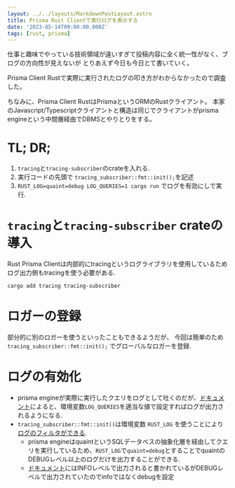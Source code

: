 ```yaml
---
layout: ../../layouts/MarkdownPostLayout.astro
title: Prisma Rust Clientで実行ログを表示する
date: '2023-05-14T09:00:00.000Z'
tags: [rust, prisma]
---
```


仕事と趣味でやっている技術領域が違いすぎて投稿内容に全く統一性がなく、ブログの方向性が見えないが
とりあえず今日も今日とて書いていく。

Prisma Client Rustで実際に実行されたログの叩き方がわからなかったので調査した。

ちなみに、Prisma Client RustはPrismaというORMのRustクライアント。
本家のJavascript/Typescriptクライアントと構造は同じでクライアントがprisma engineという中間層経由でDBMSとやりとりをする。

# TL; DR;

1. `tracing`と`tracing-subscriber`のcrateを入れる.
2. 実行コードの先頭で `tracing_subscriber::fmt::init();`を記述
3. `RUST_LOG=quaint=debug LOG_QUERIES=1 cargo run` でログを有効にしで実行.

# `tracing`と`tracing-subscriber` crateの導入

Rust Prisma Clientは内部的にtracingというログライブラリを使用しているためログ出力側もtracingを使う必要がある.

```bash
cargo add tracing tracing-subscriber
```

# ロガーの登録
部分的に別のロガーを使うといったこともできるようだが、
今回は簡単のため`tracing_subscriber::fmt::init();` でグローバルなロガーを登録.


# ログの有効化
- prisma engineが実際に実行したクエリをログとして吐くのだが、[ドキュメント](https://github.com/prisma/prisma-engines/tree/main/quaint#query-debug)によると、環境変数`LOG_QUERIES`を適当な値で設定すればログが出力されるようになる.
- `tracing_subscriber::fmt::init()`は環境変数 `RUST_LOG` を使うことにより[ログのフィルタができる](https://docs.rs/tracing-subscriber/latest/tracing_subscriber/fmt/index.html#filtering-events-with-environment-variables).
  - prisma engineはquaintというSQLデータベスの抽象化層を経由してクエリを実行しているため、`RUST_LOG`で`quaint=debug`とすることでquaintのDEBUGレベル以上のログだけを出力することができる.
  - [ドキュメント](https://github.com/prisma/prisma-engines/tree/main/quaint#query-debug)にはINFOレベルで出力されると書かれているがDEBUGレベルで出力されていたのでinfoではなくdebugを設定

